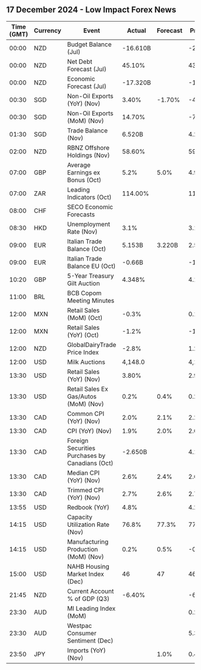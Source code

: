 ## 17 December 2024 - Low Impact Forex News

| Time (GMT) | Currency | Event | Actual | Forecast | Previous |
|------|----------|-------|--------|----------|----------|
| 00:00 | NZD | Budget Balance (Jul) | -16.610B |  | -25.600B |
| 00:00 | NZD | Net Debt Forecast (Jul) | 45.10% |  | 43.10% |
| 00:00 | NZD | Economic Forecast (Jul) | -17.320B |  | -11.074B |
| 00:30 | SGD | Non-Oil Exports (YoY) (Nov) | 3.40% | -1.70% | -4.70% |
| 00:30 | SGD | Non-Oil Exports (MoM) (Nov) | 14.70% |  | -7.50% |
| 01:30 | SGD | Trade Balance (Nov) | 6.520B |  | 4.290B |
| 02:00 | NZD | RBNZ Offshore Holdings (Nov) | 58.60% |  | 59.20% |
| 07:00 | GBP | Average Earnings ex Bonus (Oct) | 5.2% | 5.0% | 4.9% |
| 07:00 | ZAR | Leading Indicators (Oct) | 114.00% |  | 113.90% |
| 08:00 | CHF | SECO Economic Forecasts |  |  |  |
| 08:30 | HKD | Unemployment Rate (Nov) | 3.1% |  | 3.1% |
| 09:00 | EUR | Italian Trade Balance (Oct) | 5.153B | 3.220B | 2.583B |
| 09:00 | EUR | Italian Trade Balance EU (Oct) | -0.66B |  | -1.17B |
| 10:20 | GBP | 5-Year Treasury Gilt Auction | 4.348% |  | 4.148% |
| 11:00 | BRL | BCB Copom Meeting Minutes |  |  |  |
| 12:00 | MXN | Retail Sales (MoM) (Oct) | -0.3% |  | 0.1% |
| 12:00 | MXN | Retail Sales (YoY) (Oct) | -1.2% |  | -1.5% |
| 12:00 | NZD | GlobalDairyTrade Price Index | -2.8% |  | 1.2% |
| 12:00 | USD | Milk Auctions | 4,148.0 |  | 4,193.0 |
| 13:30 | USD | Retail Sales (YoY) (Nov) | 3.80% |  | 2.90% |
| 13:30 | USD | Retail Sales Ex Gas/Autos (MoM) (Nov) | 0.2% | 0.4% | 0.2% |
| 13:30 | CAD | Common CPI (YoY) (Nov) | 2.0% | 2.1% | 2.2% |
| 13:30 | CAD | CPI (YoY) (Nov) | 1.9% | 2.0% | 2.0% |
| 13:30 | CAD | Foreign Securities Purchases by Canadians (Oct) | -2.650B |  | 4.140B |
| 13:30 | CAD | Median CPI (YoY) (Nov) | 2.6% | 2.4% | 2.6% |
| 13:30 | CAD | Trimmed CPI (YoY) (Nov) | 2.7% | 2.6% | 2.7% |
| 13:55 | USD | Redbook (YoY) | 4.8% |  | 4.2% |
| 14:15 | USD | Capacity Utilization Rate (Nov) | 76.8% | 77.3% | 77.0% |
| 14:15 | USD | Manufacturing Production (MoM) (Nov) | 0.2% | 0.5% | -0.7% |
| 15:00 | USD | NAHB Housing Market Index (Dec) | 46 | 47 | 46 |
| 21:45 | NZD | Current Account % of GDP (Q3) | -6.40% |  | -6.70% |
| 23:30 | AUD | MI Leading Index (MoM) |  |  | 0.2% |
| 23:30 | AUD | Westpac Consumer Sentiment (Dec) |  |  | 5.3% |
| 23:50 | JPY | Imports (YoY) (Nov) |  | 1.0% | 0.4% |

